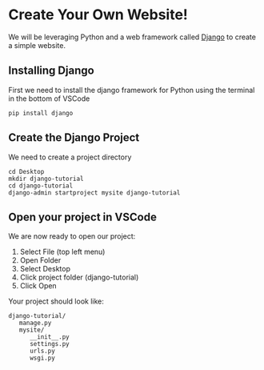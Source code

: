 # Create Your Own Website!

We will be leveraging Python and a web framework called [Django](https://www.djangoproject.com/) to create a simple website.

## Installing Django
First we need to install the django framework for Python using the terminal in the bottom of VSCode
```
pip install django
```

## Create the Django Project
We need to create a project directory
```
cd Desktop
mkdir django-tutorial
cd django-tutorial
django-admin startproject mysite django-tutorial
```

## Open your project in VSCode
We are now ready to open our project:
1. Select File (top left menu)
2. Open Folder
3. Select Desktop
4. Click project folder (django-tutorial)
5. Click Open

Your project should look like:
```
django-tutorial/
   manage.py
   mysite/
      __init__.py
      settings.py
      urls.py
      wsgi.py
```
